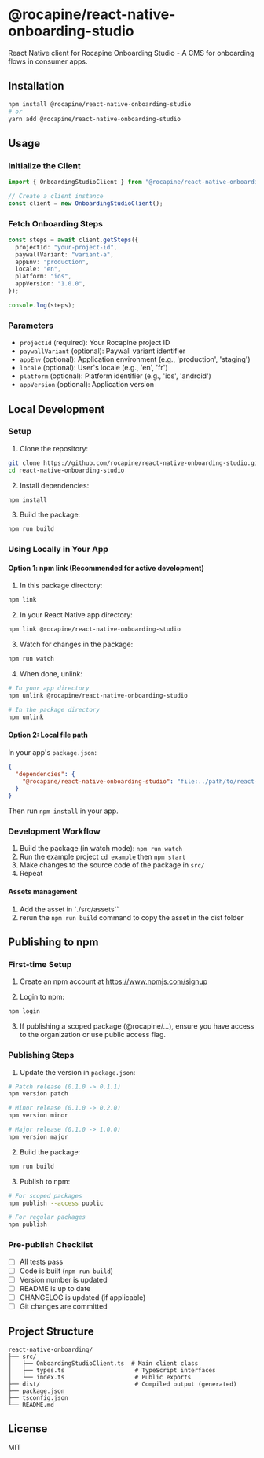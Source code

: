 # @rocapine/react-native-onboarding-studio

React Native client for Rocapine Onboarding Studio - A CMS for onboarding flows in consumer apps.

## Installation

```bash
npm install @rocapine/react-native-onboarding-studio
# or
yarn add @rocapine/react-native-onboarding-studio
```

## Usage

### Initialize the Client

```typescript
import { OnboardingStudioClient } from "@rocapine/react-native-onboarding-studio";

// Create a client instance
const client = new OnboardingStudioClient();
```

### Fetch Onboarding Steps

```typescript
const steps = await client.getSteps({
  projectId: "your-project-id",
  paywallVariant: "variant-a",
  appEnv: "production",
  locale: "en",
  platform: "ios",
  appVersion: "1.0.0",
});

console.log(steps);
```

### Parameters

- `projectId` (required): Your Rocapine project ID
- `paywallVariant` (optional): Paywall variant identifier
- `appEnv` (optional): Application environment (e.g., 'production', 'staging')
- `locale` (optional): User's locale (e.g., 'en', 'fr')
- `platform` (optional): Platform identifier (e.g., 'ios', 'android')
- `appVersion` (optional): Application version

## Local Development

### Setup

1. Clone the repository:

```bash
git clone https://github.com/rocapine/react-native-onboarding-studio.git
cd react-native-onboarding-studio
```

2. Install dependencies:

```bash
npm install
```

3. Build the package:

```bash
npm run build
```

### Using Locally in Your App

#### Option 1: npm link (Recommended for active development)

1. In this package directory:

```bash
npm link
```

2. In your React Native app directory:

```bash
npm link @rocapine/react-native-onboarding-studio
```

3. Watch for changes in the package:

```bash
npm run watch
```

4. When done, unlink:

```bash
# In your app directory
npm unlink @rocapine/react-native-onboarding-studio

# In the package directory
npm unlink
```

#### Option 2: Local file path

In your app's `package.json`:

```json
{
  "dependencies": {
    "@rocapine/react-native-onboarding-studio": "file:../path/to/react-native-onboarding"
  }
}
```

Then run `npm install` in your app.

### Development Workflow

1. Build the package (in watch mode): `npm run watch`
2. Run the example project `cd example` then `npm start`
3. Make changes to the source code of the package in `src/`
4. Repeat

#### Assets management

1. Add the asset in `./src/assets``
2. rerun the `npm run build` command to copy the asset in the dist folder

## Publishing to npm

### First-time Setup

1. Create an npm account at https://www.npmjs.com/signup

2. Login to npm:

```bash
npm login
```

3. If publishing a scoped package (@rocapine/...), ensure you have access to the organization or use public access flag.

### Publishing Steps

1. Update the version in `package.json`:

```bash
# Patch release (0.1.0 -> 0.1.1)
npm version patch

# Minor release (0.1.0 -> 0.2.0)
npm version minor

# Major release (0.1.0 -> 1.0.0)
npm version major
```

2. Build the package:

```bash
npm run build
```

3. Publish to npm:

```bash
# For scoped packages
npm publish --access public

# For regular packages
npm publish
```

### Pre-publish Checklist

- [ ] All tests pass
- [ ] Code is built (`npm run build`)
- [ ] Version number is updated
- [ ] README is up to date
- [ ] CHANGELOG is updated (if applicable)
- [ ] Git changes are committed

## Project Structure

```
react-native-onboarding/
├── src/
│   ├── OnboardingStudioClient.ts  # Main client class
│   ├── types.ts                    # TypeScript interfaces
│   └── index.ts                    # Public exports
├── dist/                           # Compiled output (generated)
├── package.json
├── tsconfig.json
└── README.md
```

## License

MIT
